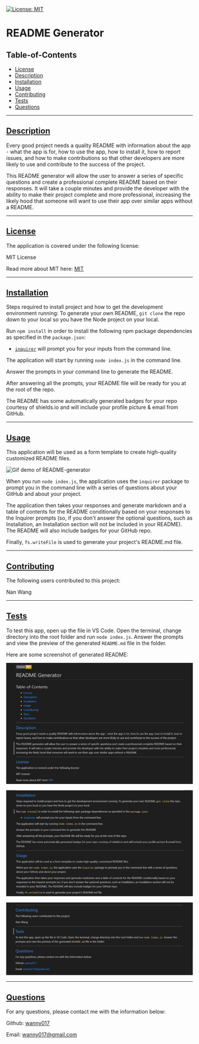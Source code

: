  [![License: MIT](https://img.shields.io/badge/License-MIT-yellow.svg)](https://opensource.org/licenses/MIT)

  
  # README Generator
  
  ## Table-of-Contents
  * [License](#license)
  * [Description](#description)
  * [Installation](#installation)
  * [Usage](#usage)
  * [Contributing](#contributing)
  * [Tests](#tests)
  * [Questions](#questions)
  ---

  ## [Description](#table-of-contents)
  Every good project needs a quality README with information about the app - what the app is for, how to use the app, how to install it, how to report issues, and how to make contributions so that other developers are more likely to use and contribute to the success of the project.
  
  This README generator will allow the user to answer a series of specific questions and create a professional complete README based on their responses. It will take a couple minutes and provide the developer with the ability to make their project complete and more professional, increasing the likely hood that someone will want to use their app over similar apps without a README.

  ---

  ## [License](#table-of-contents)
  The application is covered under the following license:
  
  MIT License

  Read more about MIT here:
  [MIT](https://opensource.org/licenses/MIT)

  ---

  ## [Installation](#table-of-contents)
  Steps required to install project and how to get the development environment running:
  To generate your own README, `git clone` the repo down to your local so you have the Node project on your local.

  Run `npm install` in order to install the following npm package dependencies as specified in the `package.json`:

  * [`inquirer`](https://www.npmjs.com/package/inquirer) will prompt you for your inputs from the command line.
  
  The application will start by running `node index.js` in the command line.

   Answer the prompts in your command line to generate the README.

   After answering all the prompts, your README file will be ready for you at the root of the repo.
   
   The README has some automatically generated badges for your repo courtesy of shields.io and will include your profile picture & email from GitHub.

---

  ## [Usage](#table-of-contents)
  This application will be used as a form template to create high-quality customized README files.

  ![Gif demo of README-generator](/readme_generator.gif)

  When you run `node index.js`, the application uses the `inquirer` package to prompt you in the command line with a series of questions about your GitHub and about your project.

  The application then takes your responses and generate markdown and a table of contents for the README conditionally based on your responses to the Inquirer prompts (so, if you don't answer the optional questions, such as Installation, an Installation section will not be included in your README). The README will also include badges for your GitHub repo.

  Finally, `fs.writeFile` is used to generate your project's README.md file. 

  ---

  ## [Contributing](#table-of-contents)
  The following users contributed to this project:

  Nan Wang

  ---

  ## [Tests](#table-of-contents)
  To test this app, open up the file in VS Code. Open the terminal, change directory into the root folder and run `node index.js`. Answer the prompts and view the preview of the generated `README.md` file in the folder.
  
  Here are some screenshot of generated README:

  ![ReadMe1](./utils/1.png)

  ![ReadMe2](./utils/2.png)

  ![ReadMe3](./utils/3.png)
  
  ---

  ## [Questions](#table-of-contents)
  For any questions, please contact me with the information below:

  Github: [wanny017](https://github.com/wanny017)

  Email: <a href="mailto:wanny017@gmail.com">wanny017@gmail.com</a>
